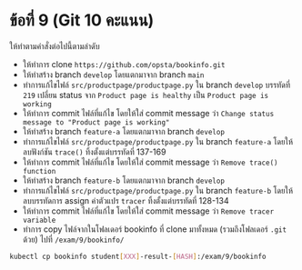 # ข้อที่ 9 (Git 10 คะแนน)

ให้ทำตามคำสั่งต่อไปนี้ตามลำดับ

* ให้ทำการ clone `https://github.com/opsta/bookinfo.git`
* ให้ทำสร้าง branch `develop` โดยแตกมาจาก branch `main`
* ทำการแก้ไขไฟล์ `src/productpage/productpage.py` ใน branch `develop` บรรทัดที่ `219` เปลี่ยน status จาก `Product page is healthy` เป็น `Product page is working`
* ให้ทำการ commit ไฟล์ที่แก้ไข โดยให้ใส่ commit message ว่า `Change status message to "Product page is working"`
* ให้ทำสร้าง branch `feature-a` โดยแตกมาจาก branch `develop`
* ทำการแก้ไขไฟล์ `src/productpage/productpage.py` ใน branch `feature-a` โดยให้ลบฟังก์ชัน `trace()` ทิ้งตั้งแต่บรรทัดที่ 137-169
* ให้ทำการ commit ไฟล์ที่แก้ไข โดยให้ใส่ commit message ว่า `Remove trace() function`
* ให้ทำสร้าง branch `feature-b` โดยแตกมาจาก branch `develop`
* ทำการแก้ไขไฟล์ `src/productpage/productpage.py` ใน branch `feature-b` โดยให้ลบบรรทัดการ assign ค่าตัวแปร `tracer` ทิ้งตั้งแต่บรรทัดที่ 128-134
* ให้ทำการ commit ไฟล์ที่แก้ไข โดยให้ใส่ commit message ว่า `Remove tracer variable`
* ทำการ copy ไฟล์จากในโฟลเดอร์ bookinfo ที่ clone มาทั้งหมด (รวมถึงโฟลเดอร์ `.git` ด้วย) ไปที่ `/exam/9/bookinfo/`

```bash
kubectl cp bookinfo student[XXX]-result-[HASH]:/exam/9/bookinfo
```